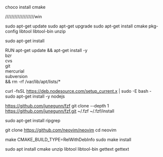 
choco install cmake


///////////////////win





sudo apt-get update
sudo apt-get upgrade
sudo apt-get install cmake pkg-config libtool libtool-bin unzip



sudo apt-get install 



RUN apt-get update && apt-get install -y \
  bzr \
  cvs \
  git \
  mercurial \
  subversion \
  && rm -rf /var/lib/apt/lists/*




curl -fsSL https://deb.nodesource.com/setup_current.x | sudo -E bash -
sudo apt-get install -y nodejs



https://github.com/junegunn/fzf
git clone --depth 1 https://github.com/junegunn/fzf.git ~/.fzf
~/.fzf/install



sudo apt-get install ripgrep



git clone https://github.com/neovim/neovim
cd neovim



make CMAKE_BUILD_TYPE=RelWithDebInfo
sudo make install

sudo apt install cmake unzip libtool libtool-bin  gettext
gettext
